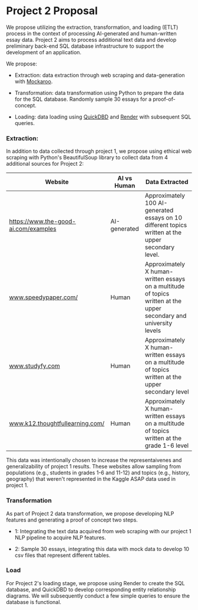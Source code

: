 # Project 2 Proposal

We propose utilizing the extraction, transformation, and loading (ETLT) process in the context of processing AI-generated and human-written essay data. Project 2 aims to process additional text data and develop preliminary back-end SQL database infrastructure to support the development of an application. 

We propose:

- Extraction: data extraction through web scraping and data-generation with [Mockaroo](https://www.mockaroo.com/).

- Transformation: data transformation using Python to prepare the data for the SQL database. Randomly sample 30 essays for a proof-of-concept.

- Loading: data loading using [QuickDBD](https://www.quickdatabasediagrams.com/) and [Render](https://render.com/) with subsequent SQL queries.

### Extraction:

In addition to data collected through project 1, we propose using ethical web scraping with Python's BeautifulSoup library to collect data from 4 additional sources for Project 2: 

| Website | AI vs Human | Data Extracted 
|---| ---| ---|
|https://www.the-good-ai.com/examples| AI-generated | Approximately 100 AI-generated essays on 10 different topics written at the upper secondary level. |
|www.speedypaper.com/| Human | Approximately X human-written essays on a multitude of topics written at the upper secondary and university levels  |
|www.studyfy.com| Human | Approximately X human-written essays on a multitude of topics written at the upper secondary level  |
|www.k12.thoughtfullearning.com/| Human | Approximately X human-written essays on a multitude of topics written at the grade 1-6 level  |

This data was intentionally chosen to increase the representaivenes and generalizability of project 1 results. These websites allow sampling from populations (e.g., students in grades 1-6 and 11-12) and topics (e.g., history, geography) that weren't represented in the Kaggle ASAP data used in project 1.

### Transformation

As part of Project 2 data transformation, we propose developing NLP features and generating a proof of concept two steps. 

- 1: Integrating the text data acquired from web scraping with our project 1 NLP pipeline to acquire NLP features. 

- 2: Sample 30 essays, integrating this data with mock data to develop 10 csv files that represent different tables. 

### Load

For Project 2's loading stage, we propose using Render to create the SQL database, and QuickDBD to develop corresponding entity relationship diagrams. We will subsequently conduct a few simple queries to ensure the database is functional.

